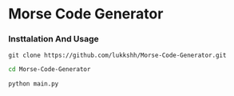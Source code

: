 
# Morse Code Generator

### Insttalation And Usage

```terminal
git clone https://github.com/lukkshh/Morse-Code-Generator.git
```

```bash
cd Morse-Code-Generator
```

```console
python main.py
```



